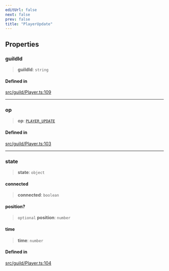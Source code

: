 ```yaml
---
editUrl: false
next: false
prev: false
title: "PlayerUpdate"
---
```


## Properties

### guildId

> **guildId**: `string`

#### Defined in

[src/guild/Player.ts:109](https://github.com/shipgirlproject/shoukaku/blob/f3e4f8953c070c0cdfec493d072e6a22e3555895/src/guild/Player.ts#L109)

***

### op

> **op**: [`PLAYER_UPDATE`](/api/namespaces/constants/enumerations/opcodes/#player_update)

#### Defined in

[src/guild/Player.ts:103](https://github.com/shipgirlproject/shoukaku/blob/f3e4f8953c070c0cdfec493d072e6a22e3555895/src/guild/Player.ts#L103)

***

### state

> **state**: `object`

#### connected

> **connected**: `boolean`

#### position?

> `optional` **position**: `number`

#### time

> **time**: `number`

#### Defined in

[src/guild/Player.ts:104](https://github.com/shipgirlproject/shoukaku/blob/f3e4f8953c070c0cdfec493d072e6a22e3555895/src/guild/Player.ts#L104)
